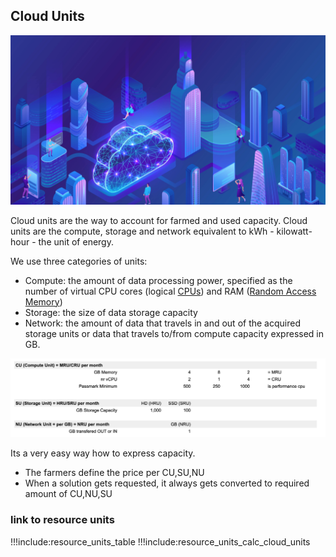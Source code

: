 ## Cloud Units

![](./img/cloudunits_abstract.png)

Cloud units are the way to account for farmed and used capacity. Cloud units are the compute, storage and network equivalent to kWh - kilowatt-hour - the unit of energy.

We use three categories of units:

- Compute: the amount of data processing power, specified as the number of virtual CPU cores (logical [CPUs](https://en.wikipedia.org/wiki/Central_processing_unit)) and RAM ([Random Access Memory](https://en.wikipedia.org/wiki/Random-access_memory))
- Storage: the size of data storage capacity
- Network: the amount of data that travels in and out of the acquired storage units or data that travels to/from compute capacity expressed in GB.

![](./img/cloudunits.png)

Its a very easy way how to express capacity.

- The farmers define the price per CU,SU,NU
- When a solution gets requested, it always gets converted to required amount of CU,NU,SU


### link to resource units

!!!include:resource_units_table
!!!include:resource_units_calc_cloud_units
